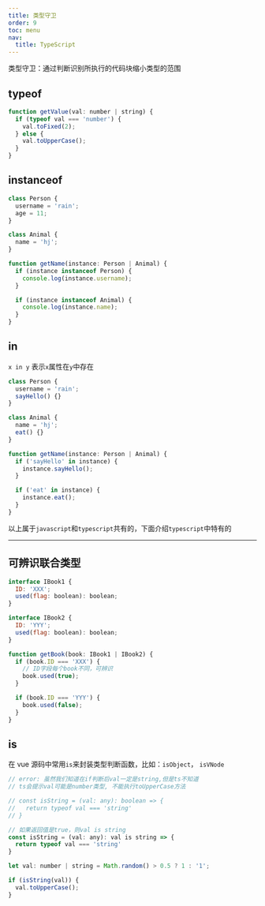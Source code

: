 ```yaml
---
title: 类型守卫
order: 9
toc: menu
nav:
  title: TypeScript
---
```


类型守卫：通过判断识别所执行的代码块缩小类型的范围

## typeof

```javascript
function getValue(val: number | string) {
  if (typeof val === 'number') {
    val.toFixed(2);
  } else {
    val.toUpperCase();
  }
}
```

## instanceof

```javascript
class Person {
  username = 'rain';
  age = 11;
}

class Animal {
  name = 'hj';
}

function getName(instance: Person | Animal) {
  if (instance instanceof Person) {
    console.log(instance.username);
  }

  if (instance instanceof Animal) {
    console.log(instance.name);
  }
}
```

## in

`x in y` 表示`x`属性在`y`中存在

```javascript
class Person {
  username = 'rain';
  sayHello() {}
}

class Animal {
  name = 'hj';
  eat() {}
}

function getName(instance: Person | Animal) {
  if ('sayHello' in instance) {
    instance.sayHello();
  }

  if ('eat' in instance) {
    instance.eat();
  }
}
```

以上属于`javascript`和`typescript`共有的，下面介绍`typescript`中特有的

---

## 可辨识联合类型

```javascript
interface IBook1 {
  ID: 'XXX';
  used(flag: boolean): boolean;
}

interface IBook2 {
  ID: 'YYY';
  used(flag: boolean): boolean;
}

function getBook(book: IBook1 | IBook2) {
  if (book.ID === 'XXX') {
    // ID字段每个book不同，可辨识
    book.used(true);
  }

  if (book.ID === 'YYY') {
    book.used(false);
  }
}
```

## is

在 vue 源码中常用`is`来封装类型判断函数，比如：`isObject`， `isVNode`

```javascript
// error: 虽然我们知道在if判断后val一定是string,但是ts不知道
// ts会提示val可能是number类型, 不能执行toUpperCase方法

// const isString = (val: any): boolean => {
//   return typeof val === 'string'
// }

// 如果返回值是true，则val is string
const isString = (val: any): val is string => {
  return typeof val === 'string'
}

let val: number | string = Math.random() > 0.5 ? 1 : '1';

if (isString(val)) {
  val.toUpperCase();
}
```
